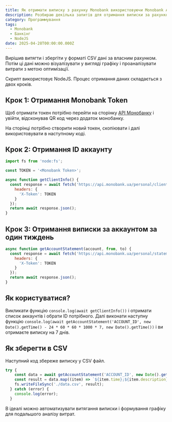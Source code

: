 ```yaml
---
title: Як отримати виписку з рахунку Monobank використовуючи Monobank API
description: Розбираю декілька запитів для отримання виписки за рахунком через Monobank API
category: Программування
tags:
  - Monobank
  - Банкінг
  - NodeJS
date: 2025-04-28T00:00:00.000Z
---
```

Вирішив витягти і збергіти у форматі CSV дані за власним рахунком. Потім ці дані можно візуалізувати у вигляді графіку і проаналізувати витрати з метою оптимізації.

Скрипт використовує NodeJS. Процес отримання даних складається з двох кроків.

## Крок 1: Отримання Monobank Token

Щоб отримати токен потрібно перейти на сторінку [API Монобанку](https://api.monobank.ua/index.html) і увійти, відсконував QR код через додаток монобанку.

На сторінці потрібно створити новий токен, скопіювати і далі використовувати в наступному коді.

## Крок 2: Отримання ID аккаунту

```js
import fs from 'node:fs';

const TOKEN = '<Monobank Token>';

async function getClientInfo() {
  const response = await fetch('https://api.monobank.ua/personal/client-info', {
    headers: {
      'X-Token': TOKEN
    }
  });
  return await response.json();
}
```

## Крок 3: Отримання виписки за аккаунтом за один тиждень

```js
async function getAccountStatement(account, from, to) {
  const response = await fetch('https://api.monobank.ua/personal/statement/{account}/{from}/{to}'.replace('{account}', account).replace('{from}', from).replace('{to}', to), {
    headers: {
      'X-Token': TOKEN
    }
  });
  return await response.json();
}
```

## Як користуватися?

Викликати функцію `console.log(await getClientInfo())` і отримати список аккаунтів і обрати ID потрібного. Далі виконати наступну функцію `console.log(await getAccountStatement('ACCOUNT_ID', new Date().getTime() - 24 * 60 * 60 * 1000 * 7, new Date().getTime())` і ви отримаєте виписку на 7 днів.

## Як зберегти в CSV

Наступний код збереже виписку у CSV файл.

```js
try {
    const data = await getAccountStatement('ACCOUNT_ID', new Date().getTime() - 24 * 60 * 60 * 1000 * 7, new Date().getTime());
    const result = data.map((item) => `${item.time};${item.description};${item.amount};${item.balance}`).join('\n');
    fs.writeFileSync('./data.csv', result);
  } catch (error) {
    console.log(error);
  }
```

В ідеалі можно автоматизувати витягання виписки і формування графіку для подальшого аналізу витрат.